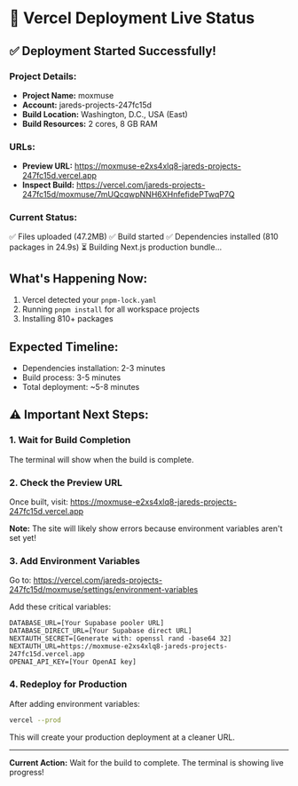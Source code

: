 # 🚀 Vercel Deployment Live Status

## ✅ Deployment Started Successfully!

### Project Details:
- **Project Name:** moxmuse
- **Account:** jareds-projects-247fc15d
- **Build Location:** Washington, D.C., USA (East)
- **Build Resources:** 2 cores, 8 GB RAM

### URLs:
- **Preview URL:** https://moxmuse-e2xs4xlq8-jareds-projects-247fc15d.vercel.app
- **Inspect Build:** https://vercel.com/jareds-projects-247fc15d/moxmuse/7mUQcqwpNNH6XHnfefidePTwqP7Q

### Current Status:
✅ Files uploaded (47.2MB)
✅ Build started
✅ Dependencies installed (810 packages in 24.9s)
⏳ Building Next.js production bundle...

## What's Happening Now:
1. Vercel detected your `pnpm-lock.yaml`
2. Running `pnpm install` for all workspace projects
3. Installing 810+ packages

## Expected Timeline:
- Dependencies installation: 2-3 minutes
- Build process: 3-5 minutes
- Total deployment: ~5-8 minutes

## ⚠️ Important Next Steps:

### 1. Wait for Build Completion
The terminal will show when the build is complete.

### 2. Check the Preview URL
Once built, visit: https://moxmuse-e2xs4xlq8-jareds-projects-247fc15d.vercel.app

**Note:** The site will likely show errors because environment variables aren't set yet!

### 3. Add Environment Variables
Go to: https://vercel.com/jareds-projects-247fc15d/moxmuse/settings/environment-variables

Add these critical variables:
```
DATABASE_URL=[Your Supabase pooler URL]
DATABASE_DIRECT_URL=[Your Supabase direct URL]
NEXTAUTH_SECRET=[Generate with: openssl rand -base64 32]
NEXTAUTH_URL=https://moxmuse-e2xs4xlq8-jareds-projects-247fc15d.vercel.app
OPENAI_API_KEY=[Your OpenAI key]
```

### 4. Redeploy for Production
After adding environment variables:
```bash
vercel --prod
```

This will create your production deployment at a cleaner URL.

---

**Current Action:** Wait for the build to complete. The terminal is showing live progress!
